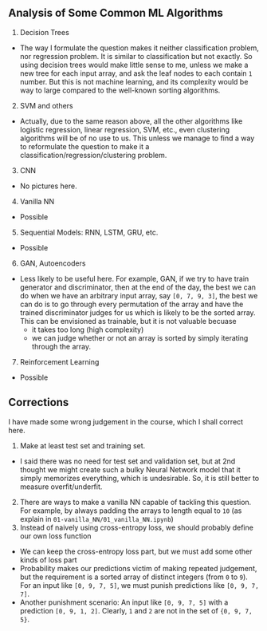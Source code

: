 ## Analysis of Some Common ML Algorithms
01. Decision Trees
  - The way I formulate the question makes it neither classification problem, nor regression problem. It is similar
  to classification but not exactly. So using decision trees would make little sense to me, unless we make a new
  tree for each input array, and ask the leaf nodes to each contain `1` number. But this is not machine learning,
  and its complexity would be way to large compared to the well-known sorting algorithms.
02. SVM and others
  - Actually, due to the same reason above, all the other algorithms like logistic regression, linear regression,
  SVM, etc., even clustering algorithms will be of no use to us. This unless we manage to find a way to
  reformulate the question to make it a classification/regression/clustering problem.
03. CNN
  - No pictures here.
04. Vanilla NN
  - Possible
05. Sequential Models: RNN, LSTM, GRU, etc.
  - Possible
06. GAN, Autoencoders
  - Less likely to be useful here. For example, GAN, if we try to have train generator and discriminator, then
  at the end of the day, the best we can do when we have an arbitrary input array, say `[0, 7, 9, 3]`, the best
  we can do is to go through every permutation of the array and have the trained discriminator judges for us
  which is likely to be the sorted array. This can be envisioned as trainable, but it is not valuable becuase
    - it takes too long (high complexity)
    - we can judge whether or not an array is sorted by simply iterating through the array.
07. Reinforcement Learning
  - Possible

## Corrections
I have made some wrong judgement in the course, which I shall correct here.

01. Make at least test set and training set.
  - I said there was no need for test set and validation set, but at 2nd thought we might create such a bulky
  Neural Network model that it simply memorizes everything, which is undesirable. So, it is still better to
  measure overfit/underfit.
02. There are ways to make a vanilla NN capable of tackling this question. For example, by always padding the arrays to length equal to `10` (as explain in `01-vanilla_NN/01_vanilla_NN.ipynb`)
03. Instead of naively using cross-entropy loss, we should probably define our own loss function
  - We can keep the cross-entropy loss part, but we must add some other kinds of loss part
  - Probability makes our predictions victim of making repeated judgement, but the requirement is a sorted array of
  distinct integers (from `0` to `9`). For an input like `[0, 9, 7, 5]`, we must punish predictions like
  `[0, 9, 7, 7]`.
  - Another punishment scenario: An input like `[0, 9, 7, 5]` with a prediction `[0, 9, 1, 2]`. Clearly, `1` and `2`
  are not in the set of `{0, 9, 7, 5}`.
